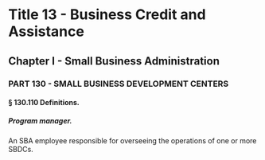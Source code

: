 
# Title 13 - Business Credit and Assistance
## Chapter I - Small Business Administration
### PART 130 - SMALL BUSINESS DEVELOPMENT CENTERS
#### § 130.110 Definitions.
##### Program manager.

An SBA employee responsible for overseeing the operations of one or more SBDCs.

